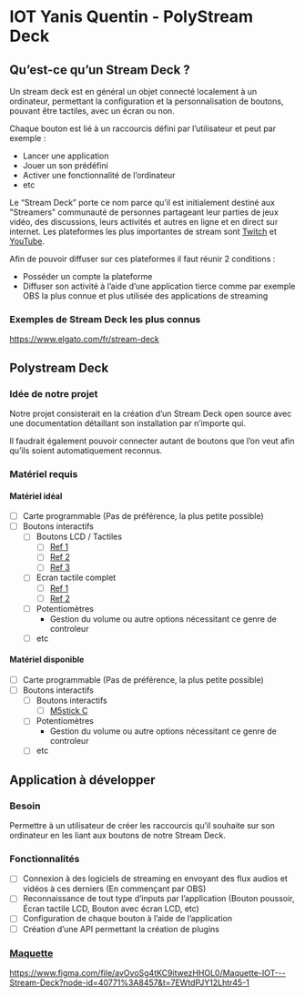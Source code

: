 # IOT Yanis Quentin - PolyStream Deck



## Qu’est-ce qu’un Stream Deck ?

Un stream deck est en général un objet connecté localement à un ordinateur, permettant la configuration et la personnalisation de boutons, pouvant être tactiles, avec un écran ou non. 

Chaque bouton est lié à un raccourcis défini par l’utilisateur et peut par exemple : 
- Lancer une application
- Jouer un son prédéfini
- Activer une fonctionnalité de l’ordinateur
- etc

Le “Stream Deck” porte ce nom parce qu’il est initialement destiné aux "Streamers" communauté de personnes partageant leur parties de jeux vidéo, des discussions, leurs activités et autres en ligne et en direct sur internet.
Les plateformes les plus importantes de stream sont [Twitch](www.twitch.tv) et [YouTube](www.youtube.com).

Afin de pouvoir diffuser sur ces plateformes il faut réunir 2 conditions : 
- Posséder un compte la plateforme
- Diffuser son activité à l’aide d’une application tierce comme par exemple OBS la plus connue et plus utilisée des applications de streaming

### Exemples de Stream Deck les plus connus

https://www.elgato.com/fr/stream-deck 

## Polystream Deck

### Idée de notre projet

Notre projet consisterait en la création d’un Stream Deck open source avec une documentation détaillant son installation par n’importe qui.

Il faudrait également pouvoir connecter autant de boutons que l’on veut afin qu’ils soient automatiquement reconnus.

### Matériel requis

#### Matériel idéal

- [ ] Carte programmable (Pas de préférence, la plus petite possible)
- [ ] Boutons interactifs
  - [ ] Boutons LCD / Tactiles
    - [ ] [Ref 1](https://www.adafruit.com/product/1770)
    - [ ] [Ref 2](https://www.adafruit.com/product/3533)
    - [ ] [Ref 3](https://www.adafruit.com/product/5423)
  - [ ] Ecran tactile complet
    - [ ] [Ref 1]()
    - [ ] [Ref 2]()
  - [ ] Potentiomètres
    - Gestion du volume ou autre options nécessitant ce genre de controleur
  - [ ] etc

#### Matériel disponible

- [ ] Carte programmable (Pas de préférence, la plus petite possible)
- [ ] Boutons interactifs
  - [ ] Boutons interactifs
    - [ ] [M5stick C](https://shop.m5stack.com/products/stick-c)
  - [ ] Potentiomètres
    - Gestion du volume ou autre options nécessitant ce genre de controleur
  - [ ] etc

## Application à développer

### Besoin

Permettre à un utilisateur de créer les raccourcis qu’il souhaite sur son ordinateur en les liant aux boutons de notre Stream Deck.

### Fonctionnalités

- [ ] Connexion à des logiciels de streaming en envoyant des flux audios et vidéos à ces derniers (En commençant par OBS)
- [ ] Reconnaissance de tout type d’inputs par l’application (Bouton poussoir, Écran tactile LCD, Bouton avec écran LCD, etc)
- [ ] Configuration de chaque bouton à l’aide de l’application
- [ ] Création d’une API permettant la création de plugins

### [Maquette](https://www.figma.com/file/avOvoSg4tKC9itwezHHOL0/Maquette-IOT---Stream-Deck?node-id=40771%3A8457&t=7EWtdPJY12Lhtr45-1)

https://www.figma.com/file/avOvoSg4tKC9itwezHHOL0/Maquette-IOT---Stream-Deck?node-id=40771%3A8457&t=7EWtdPJY12Lhtr45-1